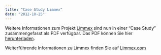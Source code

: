 ```yaml
---
title: "Case Study Limmex"
date: "2012-10-25"
---
```


Weitere Informationen zum Projekt [Limmex](/de/referenzen/limmex/) sind nun in einer “Case Study” zusammengefasst als PDF verfügbar. Das PDF können Sie hier [herunterladen](/pdfs/2012-10-24_Limmex.pdf).

Weiterführende Informationen zu Limmex finden Sie auf [Limmex.com](https://www.limmex.com)
